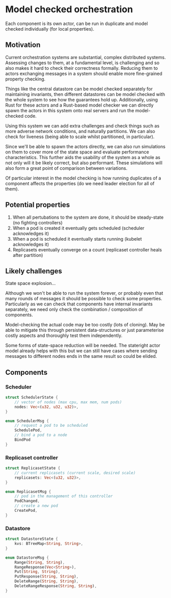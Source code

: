 # Model checked orchestration

Each component is its own actor, can be run in duplicate and model checked individually (for local properties).

## Motivation

Current orchestration systems are substantial, complex distributed systems.
Assessing changes to them, at a fundamental level, is challenging and so also makes it hard to check their correctness formally.
Reducing them to actors exchanging messages in a system should enable more fine-grained property checking.

Things like the central datastore can be model checked separately for maintaining invariants, then different datastores can be model checked with the whole system to see how the guarantees hold up.
Additionally, using Rust for these actors and a Rust-based model checker we can directly spawn the actors in this system onto real servers and run the model-checked code.

Using this system we can add extra challenges and check things such as more adverse network conditions, and naturally partitions.
We can also check for liveness (being able to scale whilst partitioned, in particular).

Since we'll be able to spawn the actors directly, we can also run simulations on them to cover more of the state space and evaluate performance characteristics.
This further aids the usability of the system as a whole as not only will it be likely correct, but also performant.
These simulations will also form a great point of comparison between variations.

Of particular interest in the model checking is how running duplicates of a component affects the properties (do we need leader election for all of them).

## Potential properties

1. When all pertubations to the system are done, it should be steady-state (no fighting controllers)
2. When a pod is created it eventually gets scheduled (scheduler acknowledges it)
3. When a pod is scheduled it eventually starts running (kubelet acknowledges it)
4. Replicasets eventually converge on a count (replicaset controller heals after partition)

## Likely challenges

State space explosion...

Although we won't be able to run the system forever, or probably even that many rounds of messages it should be possible to check some properties.
Particularly as we can check that components have internal invariants separately, we need only check the combination / composition of components.

Model-checking the actual code may be too costly (lots of cloning).
May be able to mitigate this through persistent data-structures or just parameterise costly aspects and thoroughly test them independently.

Some forms of state-space reduction will be needed.
The stateright actor model already helps with this but we can still have cases where sending messages to different nodes ends in the same result so could be elided.

## Components

### Scheduler

```rust
struct SchedulerState {
    // vector of nodes (max cpu, max mem, num pods)
    nodes: Vec<(u32, u32, u32)>,
}

enum SchedulerMsg {
    // request a pod to be scheduled
    SchedulePod,
    // bind a pod to a node
    BindPod
}
```

### Replicaset controller

```rust
struct ReplicasetState {
    // current replicasets (current scale, desired scale)
    replicasets: Vec<(u32, u32)>,
}

enum ReplicasetMsg {
    // pod in the management of this controller
    PodChanged,
    // create a new pod
    CreatePod,
}
```

### Datastore

```rust
struct DatastoreState {
    kvs: BTreeMap<String, String>,
}

enum DatastoreMsg {
    Range(String, String),
    RangeResponse(Vec<String>),
    Put(String, String),
    PutResponse(String, String),
    DeleteRange(String, String),
    DeleteRangeResponse(String, String),
}
```
